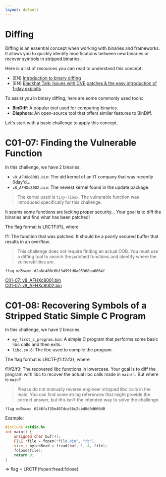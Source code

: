 ```yaml
---
layout: default
---
```


# Diffing

Diffing is an essential concept when working with binaries and frameworks. It allows you to quickly identify modifications between new binaries or recover symbols in stripped binaries.

Here is a list of resources you can read to understand this concept:  
- [EN] [Introduction to binary diffing](https://www.orangecyberdefense.com/be/blog/introduction-to-binary-diffing-part-2)
- [EN] [Blackhat Talk: Issues with CVE patches & the easy introduction of 1-day exploits](https://www.blackhat.com/presentations/bh-usa-09/OH/BHUSA09-Oh-DiffingBinaries-SLIDES.pdf)

To assist you in binary diffing, here are some commonly used tools:
- **BinDiff**: A popular tool used for comparing binaries.
- **Diaphora**: An open-source tool that offers similar features to BinDiff.

Let's start with a basic challenge to apply this concept.

# C01-07: Finding the Vulnerable Function

In this challenge, we have 2 binaries: 
- `v8_AFHXc8001.bin`: The old kernel of an IT company that was recently 0day'd...
- `v8_AFHXc8002.bin`: The newest kernel found in the update package.

> The kernel used is `tiny-linux`. The vulnerable function was introduced specifically for this challenge.

It seems some functions are lacking proper security...
Your goal is to diff the binaries and find what has been patched!

The flag format is LRCTF{f1}, where

f1: The function that was patched. It should be a poorly secured buffer that results in an overflow.

> This challenge does not require finding an actual OOB. You must use a diffing tool to search the patched functions and identify where the vulnerabilities are.

`flag md5sum: d2a8c400c6b13499fd6a95368ea6064f`

[C01-07: v8_AFHXc8001.bin](/assets/module/c01/07/v8_AFHXc8001.bin)  
[C01-07: v8_AFHXc8002.bin](/assets/module/c01/07/v8_AFHXc8002.bin)  

# C01-08: Recovering Symbols of a Stripped Static Simple C Program

In this challenge, we have 2 binaries:
- `my_first_c_program.bin`: A simple C program that performs some basic libc calls and then exits.
- `libc.so.6`: The libc used to compile the program.

The flag format is LRCTF{f1:f2:f3}, where

f1/f2/f3: The recovered libc functions in lowercase. Your goal is to diff the program with libc to recover the actual libc calls made in `main()`. But where is `main`?

> Please do not manually reverse engineer stripped libc calls in the main. You can find some string references that might provide the correct answer, but this isn't the intended way to solve the challenge.

`flag md5sum: 6246faf35e407dce56c2cbd8d0d666d0`

Example:

```c
#include <stdio.h>
int main() {
    unsigned char buf[4];
    FILE *file = fopen("file.bin", "rb");
    size_t bytesRead = fread(buf, 1, 4, file);
    fclose(file);
    return 0;
}
```

=> flag = LRCTF{fopen:fread:fclose}
